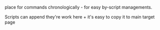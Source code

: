 place for commands chronologically - for easy by-script managements.

Scripts can append they're work here + it's easy to copy it to main target page